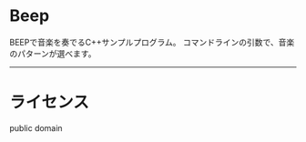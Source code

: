 Beep
====

BEEPで音楽を奏でるC++サンプルプログラム。
コマンドラインの引数で、音楽のパターンが選べます。

---------

ライセンス
==========
public domain
